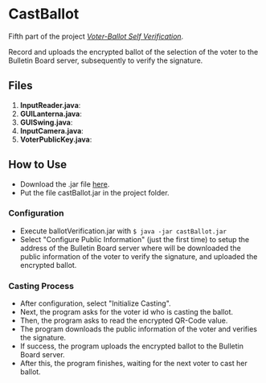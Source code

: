# CastBallot
Fifth part of the project [*Voter-Ballot Self Verification*](https://github.com/CamiloG/VoterBallotSelfVerificationSystem).

Record and uploads the encrypted ballot of the selection of the voter to the Bulletin Board server, subsequently to verify the signature.

## Files
1. **InputReader.java**:
2. **GUILanterna.java**:
3. **GUISwing.java**:
4. **InputCamera.java**:
5. **VoterPublicKey.java**:

## How to Use
* Download the .jar file [here](https://github.com/CamiloG/VoterBallotSelfVerificationSystem/blob/master/Precinct_Apps/CastBallot_light.jar?raw=true).
* Put the file castBallot.jar in the project folder.

### Configuration
* Execute ballotVerification.jar with `$ java -jar castBallot.jar`
* Select "Configure Public Information" (just the first time) to setup the address of the Bulletin Board server where will be downloaded the public information of the voter to verify the signature, and uploaded the encrypted ballot.

### Casting Process
* After configuration, select "Initialize Casting".
* Next, the program asks for the voter id who is casting the ballot.
* Then, the program asks to read the encrypted QR-Code value.
* The program downloads the public information of the voter and verifies the signature. 
* If success, the program uploads the encrypted ballot to the Bulletin Board server.
* After this, the program finishes, waiting for the next voter to cast her ballot.